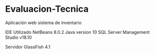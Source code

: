 # Evaluacion-Tecnica
Aplicación web sistema de inventario 

IDE Utilizado NetBeans 8.0.2 
Java version 10
SQL Server Management Studio v18.10

Servidor GlassFish 4.1 
